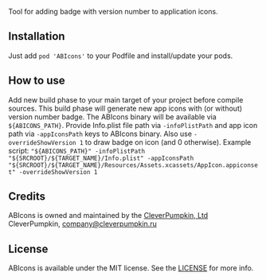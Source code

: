 Tool for adding badge with version number to application icons.

## Installation

Just add `pod 'ABIcons'` to your Podfile and install/update your pods.

## How to use

Add new build phase to your main target of your project before compile sources. This build phase will generate new app icons with (or without) version number badge.
The ABIcons binary will be available via `${ABICONS_PATH}`. Provide Info.plist file path via `-infoPlistPath` and app icon path via `-appIconsPath` keys to ABIcons binary. Also use `-overrideShowVersion 1` to draw badge on icon (and 0 otherwise).
Example script:
```"${ABICONS_PATH}" -infoPlistPath "${SRCROOT}/${TARGET_NAME}/Info.plist" -appIconsPath "${SRCROOT}/${TARGET_NAME}/Resources/Assets.xcassets/AppIcon.appiconset" -overrideShowVersion 1```

## Credits

ABIcons is owned and maintained by the [CleverPumpkin, Ltd](https://cleverpumpkin.ru/)
CleverPumpkin, company@cleverpumpkin.ru

## License

ABIcons is available under the MIT license. See the [LICENSE](https://github.com/CleverPumpkin/abicons-ios/blob/master/LICENSE) for more info.
